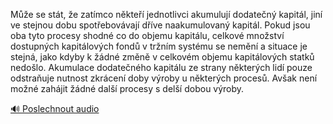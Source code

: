 
Může se stát, že zatímco někteří jednotlivci akumulují dodatečný kapitál, jiní ve stejnou dobu spotřebovávají dříve naakumulovaný kapitál. Pokud jsou oba tyto procesy shodné co do objemu kapitálu, celkové množství dostupných kapitálových fondů v tržním systému se nemění a situace je stejná, jako kdyby k žádné změně v celkovém objemu kapitálových statků nedošlo. Akumulace dodatečného kapitálu ze strany některých lidí pouze odstraňuje nutnost zkrácení doby výroby u některých procesů. Avšak není možné zahájit žádné další procesy s delší dobou výroby.

[🔊 Poslechnout audio](/data/7-paragraphs/audio/chapter_94/para_001-Me-se-stt-e-zatmco-nkte-jednotlivci-akumu.mp3)
